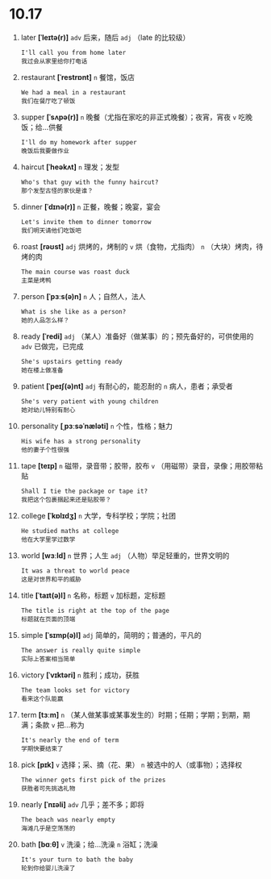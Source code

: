 # 10.17

1. later **[ˈleɪtə(r)]** `adv` 后来，随后 `adj` （late 的比较级）

   ```
   I'll call you from home later
   我过会从家里给你打电话
   ```

2. restaurant **[ˈrestrɒnt]** `n` 餐馆，饭店

   ```
   We had a meal in a restaurant
   我们在餐厅吃了顿饭
   ```

3. supper **[ˈsʌpə(r)]** `n` 晚餐（尤指在家吃的非正式晚餐）；夜宵，宵夜 `v` 吃晚饭；给...供餐

   ```
   I'll do my homework after supper
   晚饭后我要做作业
   ```

4. haircut **[ˈheəkʌt]** `n` 理发；发型

   ```
   Who's that guy with the funny haircut?
   那个发型古怪的家伙是谁？
   ```

5. dinner **[ˈdɪnə(r)]** `n` 正餐，晚餐；晚宴，宴会

   ```
   Let's invite them to dinner tomorrow
   我们明天请他们吃饭吧
   ```

6. roast **[rəʊst]** `adj` 烘烤的，烤制的 `v` 烘（食物，尤指肉） `n` （大块）烤肉，待烤的肉

   ```
   The main course was roast duck
   主菜是烤鸭
   ```

7. person **[ˈpɜːs(ə)n]** `n` 人；自然人，法人

   ```
   What is she like as a person?
   她的人品怎么样？
   ```

8. ready **[ˈredi]** `adj` （某人）准备好（做某事）的；预先备好的，可供使用的 `adv` 已做完，已完成

   ```
   She's upstairs getting ready
   她在楼上做准备
   ```

9. patient **[ˈpeɪʃ(ə)nt]** `adj` 有耐心的，能忍耐的 `n` 病人，患者；承受者

   ```
   She's very patient with young children
   她对幼儿特别有耐心
   ```

10. personality **[ˌpɜːsəˈnæləti]** `n` 个性，性格；魅力

    ```
    His wife has a strong personality
    他的妻子个性很强
    ```

11. tape **[teɪp]** `n` 磁带，录音带；胶带，胶布 `v` （用磁带）录音，录像；用胶带粘贴

    ```
    Shall I tie the package or tape it?
    我把这个包裹捆起来还是贴胶带？
    ```

12. college **[ˈkɒlɪdʒ]** `n` 大学，专科学校；学院；社团

    ```
    He studied maths at college
    他在大学里学过数学
    ```

13. world **[wɜːld]** `n` 世界；人生 `adj` （人物）举足轻重的，世界文明的

    ```
    It was a threat to world peace
    这是对世界和平的威胁
    ```

14. title **[ˈtaɪt(ə)l]** `n` 名称，标题 `v` 加标题，定标题

    ```
    The title is right at the top of the page
    标题就在页面的顶端
    ```

15. simple **[ˈsɪmp(ə)l]** `adj` 简单的，简明的；普通的，平凡的

    ```
    The answer is really quite simple
    实际上答案相当简单
    ```

16. victory **[ˈvɪktəri]** `n` 胜利；成功，获胜

    ```
    The team looks set for victory
    看来这个队能赢
    ```

17. term **[tɜːm]** `n` （某人做某事或某事发生的）时期；任期；学期；到期，期满；条款 `v` 把...称为

    ```
    It's nearly the end of term
    学期快要结束了
    ```

18. pick **[pɪk]** `v` 选择；采、摘（花、果） `n` 被选中的人（或事物）；选择权

    ```
    The winner gets first pick of the prizes
    获胜者可先挑选礼物
    ```

19. nearly **[ˈnɪəli]** `adv` 几乎；差不多；即将

    ```
    The beach was nearly empty
    海滩几乎是空荡荡的
    ```

20. bath **[bɑːθ]** `v` 洗澡；给...洗澡 `n` 浴缸；洗澡
    ```
    It's your turn to bath the baby
    轮到你给婴儿洗澡了
    ```
